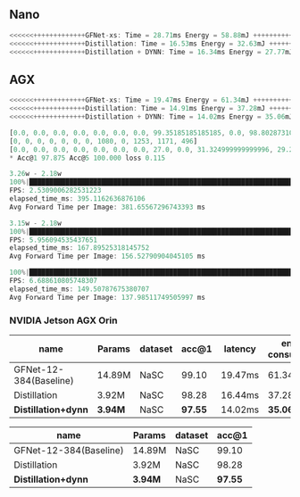 
## Nano
```javascript
<<<<<<+++++++++++++GFNet-xs: Time = 28.71ms Energy = 58.88mJ +++++++++++++>>>>>>
<<<<<<+++++++++++++Distillation: Time = 16.53ms Energy = 32.63mJ +++++++++++++>>>>>>
<<<<<<+++++++++++++Distillation + DYNN: Time = 16.34ms Energy = 27.77mJ +++++++++++++>>>>>>
```
## AGX
```javascript
<<<<<<+++++++++++++GFNet-xs: Time = 19.47ms Energy = 61.34mJ +++++++++++++>>>>>>
<<<<<<+++++++++++++Distillation: Time = 14.91ms Energy = 37.28mJ +++++++++++++>>>>>>
<<<<<<+++++++++++++Distillation + DYNN: Time = 14.02ms Energy = 35.06mJ +++++++++++++>>>>>>
```

```javascript
[0.0, 0.0, 0.0, 0.0, 0.0, 0.0, 0.0, 99.35185185185185, 0.0, 98.80287310454908, 99.48761742100768, 88.50806451612904]
[0, 0, 0, 0, 0, 0, 0, 1080, 0, 1253, 1171, 496]
[0.0, 0.0, 0.0, 0.0, 0.0, 0.0, 0.0, 27.0, 0.0, 31.324999999999996, 29.275000000000002, 12.4]
* Acc@1 97.875 Acc@5 100.000 loss 0.115
```

```javascript
3.26w - 2.18w
100%|██████████████████████████████████████████████████████████████████████████████████████████████████████████████| 4000/4000 [26:20<00:00,  2.53it/s]
FPS: 2.5309006282531223
elapsed_time_ms: 395.1162636876106
Avg Forward Time per Image: 381.65567296743393 ms

3.15w - 2.18w
100%|██████████████████████████████████████████████████████████████████████████████████████████████████████████████| 4000/4000 [11:11<00:00,  5.96it/s]
FPS: 5.956094535437651
elapsed_time_ms: 167.89525318145752
Avg Forward Time per Image: 156.52790904045105 ms

100%|██████████████████████████████████████████████████████████████████████████████████████████████████████████████| 4000/4000 [09:58<00:00,  6.69it/s]
FPS: 6.688610805748307
elapsed_time_ms: 149.50787675380707
Avg Forward Time per Image: 137.98511749505997 ms
```
### NVIDIA Jetson AGX Orin
| name | Params | dataset | acc@1 | latency | energy consumption | improve |
| --- | --- | --- | --- | --- | --- | --- |
| GFNet-12-384(Baseline) | 14.89M | NaSC | 99.10 | 19.47ms | 61.34mJ | - |
| Distillation | 3.92M | NaSC | 98.28 | 16.44ms | 37.28mJ | 39.22% |
| **Distillation+dynn** | **3.94M** | NaSC | **97.55** | 14.02ms | **35.06mJ** | **42.84%** |

| name | Params | dataset | acc@1 |
| --- | --- | --- | --- |
| GFNet-12-384(Baseline) | 14.89M | NaSC | 99.10 |
| Distillation | 3.92M | NaSC | 98.28 |
| **Distillation+dynn** | **3.94M** | NaSC | **97.55** |
